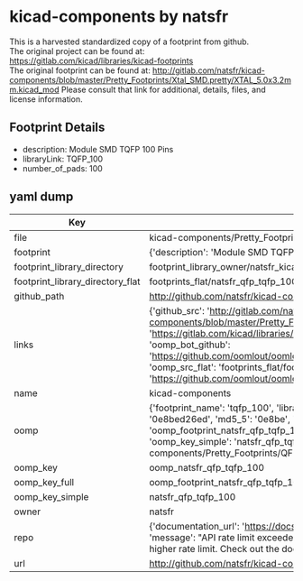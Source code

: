 # kicad-components by natsfr  
This is a harvested standardized copy of a footprint from github.  
The original project can be found at:  
https://gitlab.com/kicad/libraries/kicad-footprints  
The original footprint can be found at:
http://gitlab.com/natsfr/kicad-components/blob/master/Pretty_Footprints/Xtal_SMD.pretty/XTAL_5.0x3.2mm.kicad_mod
Please consult that link for additional, details, files, and license information.  
## Footprint Details
* description: Module SMD TQFP 100 Pins  
* libraryLink: TQFP_100  
* number_of_pads: 100  
## yaml dump  
| Key | Value |  
| --- | --- |  
| file | kicad-components/Pretty_Footprints/QFP.pretty/TQFP_100.kicad_mod |  
| footprint | {'description': 'Module SMD TQFP 100 Pins', 'libraryLink': 'TQFP_100', 'number_of_pads': 100} |  
| footprint_library_directory | footprint_library_owner/natsfr_kicad-components |  
| footprint_library_directory_flat | footprints_flat/natsfr_qfp_tqfp_100/working |  
| github_path | http://github.com/natsfr/kicad-components/blob/master/Pretty_Footprints/QFP.pretty/TQFP_100.kicad_mod |  
| links | {'github_src': 'http://gitlab.com/natsfr/kicad-components/blob/master/Pretty_Footprints/Xtal_SMD.pretty/XTAL_5.0x3.2mm.kicad_mod', 'github_src_repo': 'https://gitlab.com/kicad/libraries/kicad-footprints', 'oomp_bot': 'footprints/natsfr_qfp_tqfp_100/working', 'oomp_bot_github': 'https://github.com/oomlout/oomlout_oomp_footprint_bot/tree/main/footprints/natsfr_qfp_tqfp_100/working', 'oomp_src_flat': 'footprints_flat/footprints_flat/natsfr_qfp_tqfp_100/working', 'oomp_src_flat_github': 'https://github.com/oomlout/oomlout_oomp_footprint_src/tree/main/footprints_flat/natsfr_qfp_tqfp_100/working'} |  
| name | kicad-components |  
| oomp | {'footprint_name': 'tqfp_100', 'library_name': 'qfp', 'md5': '0e8bed26ed44e497a06faf794fe72c7e', 'md5_10': '0e8bed26ed', 'md5_5': '0e8be', 'md5_6': '0e8bed', 'oomp_key': 'oomp_natsfr_qfp_tqfp_100', 'oomp_key_extra': 'oomp_footprint_natsfr_qfp_tqfp_100', 'oomp_key_full': 'oomp_footprint_natsfr_qfp_tqfp_100_0e8bed', 'oomp_key_simple': 'natsfr_qfp_tqfp_100', 'original_filename': 'kicad-components/Pretty_Footprints/QFP.pretty/TQFP_100.kicad_mod', 'owner_name': 'natsfr'} |  
| oomp_key | oomp_natsfr_qfp_tqfp_100 |  
| oomp_key_full | oomp_footprint_natsfr_qfp_tqfp_100 |  
| oomp_key_simple | natsfr_qfp_tqfp_100 |  
| owner | natsfr |  
| repo | {'documentation_url': 'https://docs.github.com/rest/overview/resources-in-the-rest-api#rate-limiting', 'message': "API rate limit exceeded for 84.66.173.59. (But here's the good news: Authenticated requests get a higher rate limit. Check out the documentation for more details.)"} |  
| url | http://github.com/natsfr/kicad-components |  

